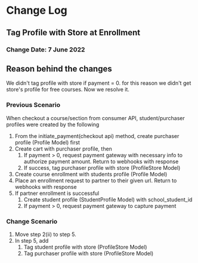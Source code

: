 # Change Log

## Tag Profile with Store at Enrollment
### Change Date: 7 June 2022

## Reason behind the changes
We didn't tag profile with store if payment = 0. for this reason we didn't get store's profile for free courses. Now we resolve it.

### Previous Scenario

When checkout a course/section from consumer API, student/purchaser profiles were created by the following
1. From the initiate_payment(checkout api) method, create purchaser profile (Profile Model) first
2. Create cart with purchaser profile, then
   1. If payment > 0, request payment gateway with necessary info to authorize payment amount. Return to webhooks with response
   2. If success, tag purchaser profile with store (ProfileStore Model)
3. Create course enrollment with students profile (Profile Model)
4. Place an enrollment request to partner to their given url. Return to webhooks with response
5. If partner enrollment is successful
   1. Create student profile (StudentProfile Model) with school_student_id 
   2. If payment > 0, request payment gateway to capture payment

### Change Scenario
1. Move step 2(ii) to step 5.
2. In step 5, add
   1. Tag student profile with store (ProfileStore Model)
   2. Tag purchaser profile with store (ProfileStore Model)
